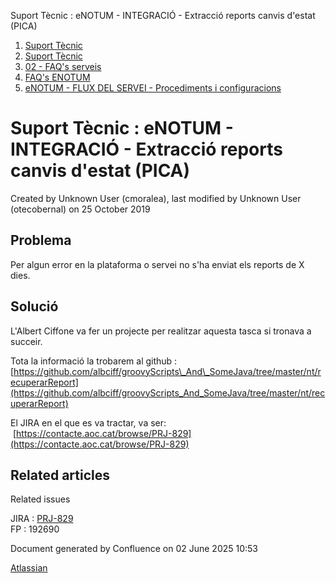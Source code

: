 Suport Tècnic : eNOTUM - INTEGRACIÓ - Extracció reports canvis d'estat (PICA)  

1.  [Suport Tècnic](index.html)
2.  [Suport Tècnic](13893782.html)
3.  [02 - FAQ's serveis](26313393.html)
4.  [FAQ's ENOTUM](28705561.html)
5.  [eNOTUM - FLUX DEL SERVEI - Procediments i configuracions](eNOTUM---FLUX-DEL-SERVEI---Procediments-i-configuracions_36341299.html)

Suport Tècnic : eNOTUM - INTEGRACIÓ - Extracció reports canvis d'estat (PICA)
=============================================================================

Created by Unknown User (cmoralea), last modified by Unknown User (otecobernal) on 25 October 2019

Problema
--------

Per algun error en la plataforma o servei no s'ha enviat els reports de X dies.

Solució
-------

L'Albert Ciffone va fer un projecte per realitzar aquesta tasca si tronava a succeir.

  

Tota la informació la trobarem al github : [https://github.com/albciff/groovyScripts\_And\_SomeJava/tree/master/nt/recuperarReport](https://github.com/albciff/groovyScripts_And_SomeJava/tree/master/nt/recuperarReport)

El JIRA en el que es va tractar, va ser:  [https://contacte.aoc.cat/browse/PRJ-829](https://contacte.aoc.cat/browse/PRJ-829)

Related articles
----------------

  

Related issues

JIRA : [PRJ-829](https://contacte.aoc.cat/browse/PRJ-829)  
FP : 192690

Document generated by Confluence on 02 June 2025 10:53

[Atlassian](http://www.atlassian.com/)